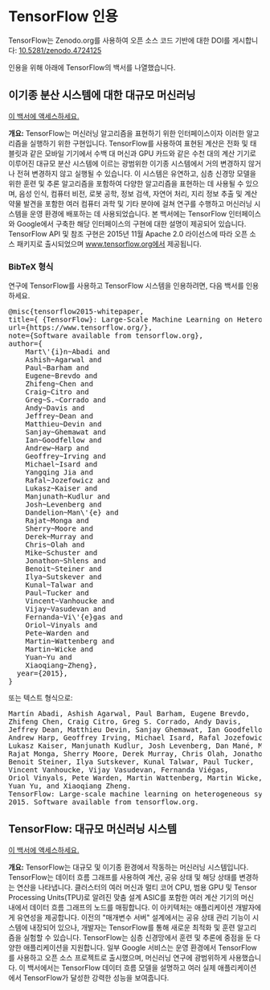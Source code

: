 # TensorFlow 인용

TensorFlow는 Zenodo.org를 사용하여 오픈 소스 코드 기반에 대한 DOI를 게시합니다: [10.5281/zenodo.4724125](https://doi.org/10.5281/zenodo.4724125)

인용을 위해 아래에 TensorFlow의 백서를 나열했습니다.

## 이기종 분산 시스템에 대한 대규모 머신러닝

[이 백서에 액세스하세요.](https://static.googleusercontent.com/media/research.google.com/en//pubs/archive/45166.pdf)

**개요:** TensorFlow는 머신러닝 알고리즘을 표현하기 위한 인터페이스이자 이러한 알고리즘을 실행하기 위한 구현입니다. TensorFlow를 사용하여 표현된 계산은 전화 및 태블릿과 같은 모바일 기기에서 수백 대 머신과 GPU 카드와 같은 수천 대의 계산 기기로 이루어진 대규모 분산 시스템에 이르는 광범위한 이기종 시스템에서 거의 변경하지 않거나 전혀 변경하지 않고 실행될 수 있습니다. 이 시스템은 유연하고, 심층 신경망 모델을 위한 훈련 및 추론 알고리즘을 포함하여 다양한 알고리즘을 표현하는 데 사용될 수 있으며, 음성 인식, 컴퓨터 비전, 로봇 공학, 정보 검색, 자연어 처리, 지리 정보 추출 및 계산 약물 발견을 포함한 여러 컴퓨터 과학 및 기타 분야에 걸쳐 연구를 수행하고 머신러닝 시스템을 운영 환경에 배포하는 데 사용되었습니다. 본 백서에는 TensorFlow 인터페이스와 Google에서 구축한 해당 인터페이스의 구현에 대한 설명이 제공되어 있습니다. TensorFlow API 및 참조 구현은 2015년 11월 Apache 2.0 라이선스에 따라 오픈 소스 패키지로 출시되었으며 www.tensorflow.org에서 제공됩니다.

### BibTeX 형식

연구에 TensorFlow를 사용하고 TensorFlow 시스템을 인용하려면, 다음 백서를 인용하세요.

<pre>@misc{tensorflow2015-whitepaper,
title={ {TensorFlow}: Large-Scale Machine Learning on Heterogeneous Systems},
url={https://www.tensorflow.org/},
note={Software available from tensorflow.org},
author={
    Mart\'{i}n~Abadi and
    Ashish~Agarwal and
    Paul~Barham and
    Eugene~Brevdo and
    Zhifeng~Chen and
    Craig~Citro and
    Greg~S.~Corrado and
    Andy~Davis and
    Jeffrey~Dean and
    Matthieu~Devin and
    Sanjay~Ghemawat and
    Ian~Goodfellow and
    Andrew~Harp and
    Geoffrey~Irving and
    Michael~Isard and
    Yangqing Jia and
    Rafal~Jozefowicz and
    Lukasz~Kaiser and
    Manjunath~Kudlur and
    Josh~Levenberg and
    Dandelion~Man\'{e} and
    Rajat~Monga and
    Sherry~Moore and
    Derek~Murray and
    Chris~Olah and
    Mike~Schuster and
    Jonathon~Shlens and
    Benoit~Steiner and
    Ilya~Sutskever and
    Kunal~Talwar and
    Paul~Tucker and
    Vincent~Vanhoucke and
    Vijay~Vasudevan and
    Fernanda~Vi\'{e}gas and
    Oriol~Vinyals and
    Pete~Warden and
    Martin~Wattenberg and
    Martin~Wicke and
    Yuan~Yu and
    Xiaoqiang~Zheng},
  year={2015},
}
</pre>

또는 텍스트 형식으로:

<pre>Martín Abadi, Ashish Agarwal, Paul Barham, Eugene Brevdo,
Zhifeng Chen, Craig Citro, Greg S. Corrado, Andy Davis,
Jeffrey Dean, Matthieu Devin, Sanjay Ghemawat, Ian Goodfellow,
Andrew Harp, Geoffrey Irving, Michael Isard, Rafal Jozefowicz, Yangqing Jia,
Lukasz Kaiser, Manjunath Kudlur, Josh Levenberg, Dan Mané, Mike Schuster,
Rajat Monga, Sherry Moore, Derek Murray, Chris Olah, Jonathon Shlens,
Benoit Steiner, Ilya Sutskever, Kunal Talwar, Paul Tucker,
Vincent Vanhoucke, Vijay Vasudevan, Fernanda Viégas,
Oriol Vinyals, Pete Warden, Martin Wattenberg, Martin Wicke,
Yuan Yu, and Xiaoqiang Zheng.
TensorFlow: Large-scale machine learning on heterogeneous systems,
2015. Software available from tensorflow.org.
</pre>

## TensorFlow: 대규모 머신러닝 시스템

[이 백서에 액세스하세요.](https://www.usenix.org/system/files/conference/osdi16/osdi16-abadi.pdf)

**개요:** TensorFlow는 대규모 및 이기종 환경에서 작동하는 머신러닝 시스템입니다. TensorFlow는 데이터 흐름 그래프를 사용하여 계산, 공유 상태 및 해당 상태를 변경하는 연산을 나타냅니다. 클러스터의 여러 머신과 멀티 코어 CPU, 범용 GPU 및 Tensor Processing Units(TPU)로 알려진 맞춤 설계 ASIC를 포함한 여러 계산 기기의 머신 내에서 데이터 흐름 그래프의 노드를 매핑합니다. 이 아키텍처는 애플리케이션 개발자에게 유연성을 제공합니다. 이전의 "매개변수 서버" 설계에서는 공유 상태 관리 기능이 시스템에 내장되어 있으나, 개발자는 TensorFlow를 통해 새로운 최적화 및 훈련 알고리즘을 실험할 수 있습니다. TensorFlow는 심층 신경망에서 훈련 및 추론에 중점을 둔 다양한 애플리케이션을 지원합니다. 일부 Google 서비스는 운영 환경에서 TensorFlow를 사용하고 오픈 소스 프로젝트로 출시했으며, 머신러닝 연구에 광범위하게 사용했습니다. 이 백서에서는 TensorFlow 데이터 흐름 모델을 설명하고 여러 실제 애플리케이션에서 TensorFlow가 달성한 강력한 성능을 보여줍니다.
